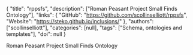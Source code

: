 {
  "title": "rppsfs",
  "description": ["Roman Peasant Project Small Finds Ontology"],
  "links": {
    "GitHub": "https://github.com/scollinselliott/rppsfs",
    "Website": "https://steko.github.io/inclusions/"
  },
  "authors": ["scollinselliott"],
  "categories": [null],
  "tags": ["Schema, ontologies and templates"],
  "doi": null
}

<!-- Generated by csv2md.R – do not edit by hand -->

Roman Peasant Project Small Finds Ontology